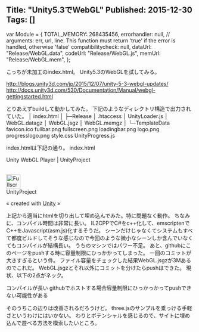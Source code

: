 Title: "Unity5.3でWebGL"
Published: 2015-12-30
Tags: []
---








  var Module = {
    TOTAL_MEMORY: 268435456,
    errorhandler: null,         // arguments: err, url, line. This function must return 'true' if the error is handled, otherwise 'false'
    compatibilitycheck: null,
    dataUrl: "Release/WebGL.data",
    codeUrl: "Release/WebGL.js",
    memUrl: "Release/WebGL.mem",
  };


こっちが未加工のindex.html。
Unity5.3のWebGLを試してみる。

http://blogs.unity3d.com/jp/2015/12/07/unity-5-3-webgl-updates/
http://docs.unity3d.com/530/Documentation/Manual/webgl-gettingstarted.html

とりあえずbuildして動かしてみた。
下記のようなディレクトリ構造で出力されていた。
│  index.html
│
├─Release
│      .htaccess
│      UnityLoader.js
│      WebGL.datagz
│      WebGL.jsgz
│      WebGL.memgz
│
└─TemplateData
        favicon.ico
        fullbar.png
        fullscreen.png
        loadingbar.png
        logo.png
        progresslogo.png
        style.css
        UnityProgress.js

index.htmlは下記の通り。
index.html
<!doctype html>
<html lang="en-us">
  <head>
    <meta charset="utf-8">
    <meta http-equiv="Content-Type" content="text/html; charset=utf-8">
    <title>Unity WebGL Player | UnityProject</title>
    <link rel="stylesheet" href="TemplateData/style.css">
    <link rel="shortcut icon" href="TemplateData/favicon.ico" />
    <script src="TemplateData/UnityProgress.js"></script>
  </head>
  <body class="template">
    <p class="header"><span>Unity WebGL Player | </span>UnityProject</p>
    <div class="template-wrap clear">
      <canvas class="emscripten" id="canvas" oncontextmenu="event.preventDefault()" height="600px" width="960px"></canvas>
      <br>
      <div class="logo"></div>
      <div class="fullscreen"><img src="TemplateData/fullscreen.png" width="38" height="38" alt="Fullscreen" title="Fullscreen" onclick="SetFullscreen(1);" /></div>
      <div class="title">UnityProject</div>
    </div>
    <p class="footer">&laquo; created with <a href="http://unity3d.com/" title="Go to unity3d.com">Unity</a> &raquo;</p>
    <script type='text/javascript'>
  var Module = {
    TOTAL_MEMORY: 268435456,
    errorhandler: null,         // arguments: err, url, line. This function must return 'true' if the error is handled, otherwise 'false'
    compatibilitycheck: null,
    dataUrl: "Release/WebGL.data",
    codeUrl: "Release/WebGL.js",
    memUrl: "Release/WebGL.mem",
  };
</script>
<script src="Release/UnityLoader.js"></script>

  </body>
</html>

上記から適当にhtmlを切り出して埋め込んでみた。特に問題なく動作。
ちなみに、コンパイル時間は非常に長い。
IL2CPPでC#をc++化して、emscriptenでC++をJavascript(asm.js)化するそうだ。
シーンだけじゃなくてシステムもすべて都度ビルドしてそうな感じなので今回のような微小なシーンしか含んでいなくてもコンパイルが結構長い。
うちのマシンではパワー不足。
あと、githubにこのページをpushする時に容量制限にひっかかってしまった。
一回のコミットが大きすぎるという件。
ファイル容量をチェックした結果WebGL.jsgzが3Mあるのでこれだ。
WebGL.jsgzとそれ以外にコミットを分けたらpushはできた。
現状、以下の2点がネック。

コンパイルが長い
githubでホストする場合容量制限にひっかっかってpushできない可能性がある

そのうちこの辺りは改善されるだろうけど。
three.jsのサンプルを乗っける手軽さというわけにはいかない。
わりとポテンシャルを感じるので、サイトに埋め込んで遊べる方法を模索したいところ。
